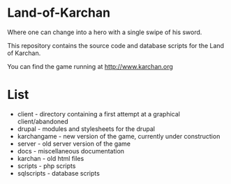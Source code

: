 Land-of-Karchan
===============

Where one can change into a hero with a single swipe of his sword.

This repository contains the source code and database scripts for the Land of Karchan.

You can find the game running at http://www.karchan.org

List
====

* client - directory containing a first attempt at a graphical client/abandoned
* drupal - modules and stylesheets for the drupal
* karchangame - new version of the game, currently under construction
* server - old server version of the game
* docs - miscellaneous documentation
* karchan - old html files
* scripts - php scripts
* sqlscripts - database scripts
